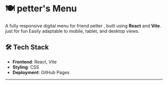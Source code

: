 # 🍽️ petter's Menu

A fully responsive digital menu for friend petter , built using **React** and **Vite**. just for fun 
Easily adaptable to mobile, tablet, and desktop views.


## 🛠️ Tech Stack

- **Frontend**: React, Vite
- **Styling**: CSS 
- **Deployment**: GitHub Pages

---
